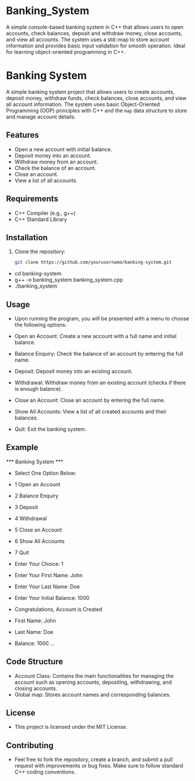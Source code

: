 # Banking_System
A simple console-based banking system in C++ that allows users to open accounts, check balances, deposit and withdraw money, close accounts, and view all accounts. The system uses a std::map to store account information and provides basic input validation for smooth operation. Ideal for learning object-oriented programming in C++.



# Banking System

A simple banking system project that allows users to create accounts, deposit money, withdraw funds, check balances, close accounts, and view all account information. The system uses basic Object-Oriented Programming (OOP) principles with C++ and the `map` data structure to store and manage account details.

## Features

* Open a new account with initial balance.
* Deposit money into an account.
* Withdraw money from an account.
* Check the balance of an account.
* Close an account.
* View a list of all accounts.

## Requirements

* C++ Compiler (e.g., g++)
* C++ Standard Library

## Installation

1. Clone the repository:
   ```bash
   git clone https://github.com/yourusername/banking-system.git
* cd banking-system
* g++ -o banking_system banking_system.cpp
* ./banking_system



## Usage

* Upon running the program, you will be presented with a menu to choose the following options:
  
* Open an Account: Create a new account with a full name and initial balance.
* Balance Enquiry: Check the balance of an account by entering the full name.
* Deposit: Deposit money into an existing account.
* Withdrawal: Withdraw money from an existing account (checks if there is enough balance).
* Close an Account: Close an account by entering the full name.
* Show All Accounts: View a list of all created accounts and their balances.
* Quit: Exit the banking system.


## Example
*** Banking System ***
* Select One Option Below:
* 1 Open an Account
* 2 Balance Enquiry
* 3 Deposit
* 4 Withdrawal
* 5 Close an Account
* 6 Show All Accounts
* 7 Quit
* Enter Your Choice: 1
* Enter Your First Name: John
* Enter Your Last Name: Doe
* Enter Your Initial Balance: 1000
* Congratulations, Account is Created

* First Name: John
* Last Name: Doe
* Balance: 1000
...



## Code Structure

* Account Class: Contains the main functionalities for managing the account such as opening accounts, depositing, withdrawing, and closing accounts.
* Global map: Stores account names and corresponding balances.



## License

* This project is licensed under the MIT License.



## Contributing

* Feel free to fork the repository, create a branch, and submit a pull request with improvements or bug fixes. Make sure to follow standard C++ coding conventions.




